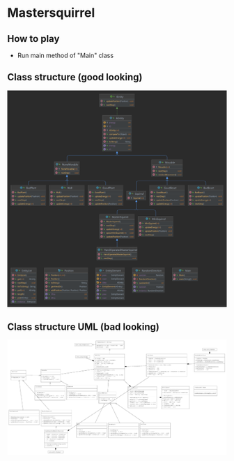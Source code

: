 # Mastersquirrel

## How to play
- Run main method of "Main" class

## Class structure (good looking)
![alt text](class.png)

## Class structure UML (bad looking)
![alt text2](uml.png)